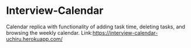 # Interview-Calendar 
Calendar replica with functionality of adding task time, deleting tasks, and browsing the weekly calendar.
Link:https://interview-calendar-uchiru.herokuapp.com/
